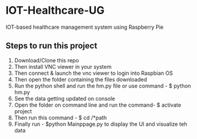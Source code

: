 # IOT-Healthcare-UG
IOT-based healthcare management system using Raspberry Pie


## Steps to run this project  
  
1. Download/Clone this repo
2. Then install VNC viewer in your system
3. Then connect & launch the vnc viewer to login into Raspbian OS
4. Then open the folder containing the files downloaded
5. Run the python shell and run the hm.py file or use command - $ python hm.py
6. See the data getting updated on console
7. Open the folder on command line and run the command- $ activate project
8. Then run this command - $ cd /*path
9. Finally run - $python Mainppage.py to display the UI and visualize teh data 

